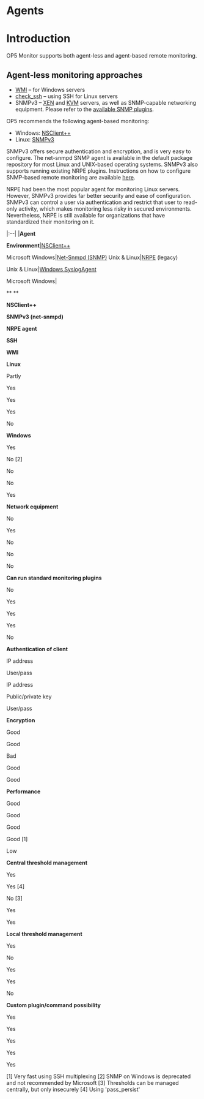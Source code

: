 # Agents

# **Introduction**

OP5 Monitor supports both agent-less and agent-based remote monitoring.

## Agent-less monitoring approaches

-   [WMI](https://kb.op5.com/x/2oEK) – for Windows servers
-   [check\_ssh](https://kb.op5.com/x/-gtS) – using SSH for Linux servers
-   SNMPv3 – [XEN](https://kb.op5.com/x/joIK) and [KVM](https://kb.op5.com/x/jIIK) servers, as well as SNMP-capable networking equipment. Please refer to the [available SNMP plugins](https://kb.op5.com/x/2wtS).

OP5 recommends the following agent-based monitoring:

-   Windows: [NSClient++](op5_NSClient++)
-   Linux: [SNMPv3](https://kb.op5.com/pages/viewpage.action?pageId=14648365)

SNMPv3 offers secure authentication and encryption, and is very easy to configure. The net-snmpd SNMP agent is available in the default package repository for most Linux and UNIX-based operating systems. SNMPv3 also supports running existing NRPE plugins. Instructions on how to configure SNMP-based remote monitoring are available [here](https://kb.op5.com/x/LYTf).

NRPE had been the most popular agent for monitoring Linux servers. However, SNMPv3 provides far better security and ease of configuration. SNMPv3 can control a user via authentication and restrict that user to read-only activity, which makes monitoring less risky in secured environments. Nevertheless, NRPE is still available for organizations that have standardized their monitoring on it.

|:--|
|**Agent**

**Environment**|[NSClient++](op5_NSClient++)

Microsoft Windows|[Net-Snmpd (SNMP)](https://kb.op5.com/x/LYTf)
Unix & Linux|[NRPE](NRPE) (legacy)

Unix & Linux|[Windows SyslogAgent](Windows_SyslogAgent)

Microsoft Windows|

** **

**NSClient++**

**SNMPv3 (net-snmpd)**

**NRPE agent**

**SSH**

**WMI**

**Linux**

Partly

Yes

Yes

Yes

No

**Windows**

Yes

No [2]

No

No

Yes

**Network equipment**

No

Yes

No

No

No

**Can run standard monitoring plugins**

No

Yes

Yes

Yes

No

**Authentication of client**

IP address

User/pass

IP address

Public/private key

User/pass

**Encryption**

Good

Good

Bad

Good

Good

**Performance**

Good

Good

Good

Good [1]

Low

**Central threshold management**

Yes

Yes [4]

No [3]

Yes

Yes

**Local threshold management**

Yes

No

Yes

Yes

No

**Custom plugin/command possibility**

Yes

Yes

Yes

Yes

Yes

[1] Very fast using SSH multiplexing
[2] SNMP on Windows is deprecated and not recommended by Microsoft
[3] Thresholds can be managed centrally, but only insecurely
[4] Using 'pass\_persist'

